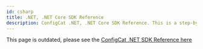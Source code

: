 ```yaml
---
id: csharp
title: .NET, .NET Core SDK Reference
description: ConfigCat .NET, .NET Core SDK Reference. This is a step-by-step guide on how to use feature flags in your .NET, .NET Core application.
---
```


<head>
    <meta name="robots" content="noindex" />
    <link rel="canonical" href="https://configcat.com/docs/sdk-reference/dotnet/" />
</head>

This page is outdated, please see the [ConfigCat .NET SDK Reference here](dotnet.md)
